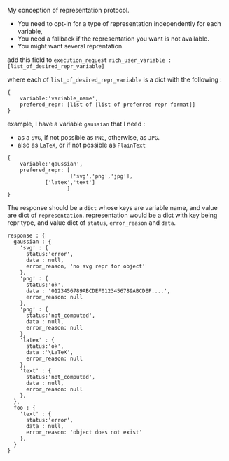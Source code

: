 My conception of representation protocol.

- You need to opt-in for a type of representation independently for each variable, 
- You need a fallback if the representation you want is not available.
- You might want several reprentation.

add this field to `execution_request`
`rich_user_variable : [list_of_desired_repr_variable]`

where each of `list_of_desired_repr_variable` is a dict with the following : 
```
{
    variable:'variable_name',
    prefered_repr: [list of [list of preferred repr format]]
}
```
example, I have a variable `gaussian` that I need :
 * as a `SVG`, if not possible as `PNG`, otherwise, as `JPG`.
 * also as `LaTeX`, or if not possible as `PlainText`

```
{
    variable:'gaussian',
    prefered_repr: [
                    ['svg','png','jpg'],
		    ['latex','text']
                   ]
}
```

The response should be a `dict` whose keys are variable name, and value are dict of `representation`.
representation would be a dict with key being repr type, and value dict of `status`, `error_reason` and `data`.

```javascrip
response : {
  gaussian : {
    'svg' : { 
      status:'error',
      data : null,
      error_reason, 'no svg repr for object'
    },
    'png' : { 
      status:'ok',
      data : '0123456789ABCDEF0123456789ABCDEF....',
      error_reason: null
    },
    'png' : { 
      status:'not_computed',
      data : null,
      error_reason: null
    },
    'latex' : { 
      status:'ok',
      data :'\LaTeX',
      error_reason: null
    },
    'text' : { 
      status:'not_computed',
      data : null,
      error_reason: null
    },
  },
  foo : {
    'text' : { 
      status:'error',
      data : null,
      error_reason: 'object does not exist'
    },
  }
}
```
